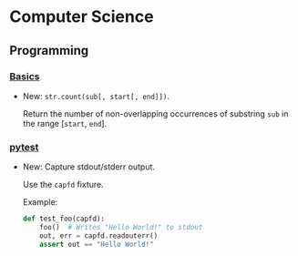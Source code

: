 # Computer Science

## Programming

### [Basics](basics.md)

* New: `str.count(sub[, start[, end]])`.

    Return the number of non-overlapping
    occurrences of substring `sub` in the range [`start`, `end`].
    

### [pytest](pytest.md)

* New: Capture stdout/stderr output.

    Use the `capfd` fixture.
    
    Example:
    
    ```python
    def test_foo(capfd):
        foo()  # Writes "Hello World!" to stdout
        out, err = capfd.readouterr()
        assert out == "Hello World!"
    ```